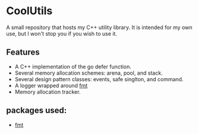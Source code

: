 # CoolUtils
A small repository that hosts my C++ utility library. It is intended for my own use, but I won't stop you if you wish to use it. 

## Features
- A C++ implementation of the go defer function.
- Several memory allocation schemes: arena, pool, and stack.
- Several design pattern classes: events, safe singlton, and command.
- A logger wrapped around [fmt](https://github.com/fmtlib/fmt)
- Memory allocation tracker.

## packages used:
- [fmt](https://github.com/fmtlib/fmt)


